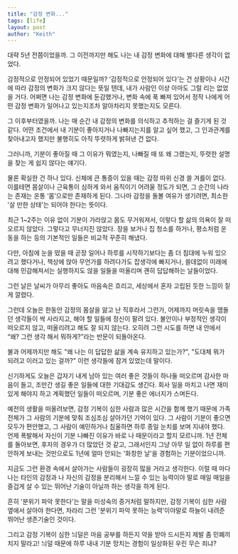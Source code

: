 ```yaml
---
title: "감정 변화..."
tags: [life]
layout: post
author: "Keith"
---
```


대략 5년 전쯤이었을까. 그 이전까지만 해도 나는 내 감정 변화에 대해 별다른 생각이 없었다.

감정적으로 안정되어 있었기 때문일까?
‘감정적으로 안정되어 있다’는 건 상황이나 시간에 따라 감정의 변화가 크지 않다는 뜻일 텐데, 내가 사람인 이상 아마도 그럴 리는 없었을 거다. 어쩌면 나는 감정 변화에 둔감했거나, 변화 속에 푹 빠져 있어서 정작 나에게 어떤 감정 변화가 일어나고 있는지조차 알아차리지 못했는지도 모른다.

그 이후부터였을까. 나는 매 순간 내 감정의 변화를 의식하고 추적하는 걸 즐기게 된 것 같다.
어떤 조건에서 내 기분이 좋아지거나 나빠지는지를 알고 싶어 했고, 그 인과관계를 찾아내고자 했지만 불행히도 아직 뚜렷하게 밝혀낸 건 없다.

그러니까, 기분이 좋아질 때 그 이유가 뭐였는지, 나빠질 때 또 왜 그랬는지, 뚜렷한 설명을 찾는 게 쉽지 않다는 얘기다.

물론 확실한 건 하나 있다.
신체에 큰 통증이 있을 때는 감정 따위 신경 쓸 겨를이 없다.
이를테면 몸살이나 근육통이 심하게 와서 움직이기 어려울 정도가 되면, 그 순간의 나라는 존재는 온통 ‘몸’으로만 존재하게 된다.
그나마 감정을 돌볼 여유가 생기려면, 최소한 '살 만한 상태'는 되어야 한다는 뜻이다.

최근 1~2주는 이유 없이 기분이 가라앉고 몸도 무거워져서, 이렇다 할 삶의 의욕이 잘 떠오르지 않았다.
그렇다고 무너지진 않았다. 장을 보거나 집 청소를 하거나, 평소처럼 운동을 하는 등의 기본적인 일들은 비교적 꾸준히 해냈다.

다만, 아침에 눈을 떴을 때 곧장 일어나 하루를 시작하기보다는 좀 더 침대에 누워 있으려고 했다거나, 
책상에 앉아 무언가를 하려다가도 잡생각에 빠지거나, 쓸데없이 미래에 대해 민감해져서는 실행하지도 않을 일들을 떠올리며 괜히 답답해하는 날들이었다.

그런 날은 날씨가 아무리 좋아도 마음속은 흐리고, 세상에서 혼자 고립된 듯한 느낌이 짙게 깔렸다.

그런데 오늘은 한동안 감정의 몸살을 앓고 난 직후라서 그런가, 어제까지 머릿속을 맴돌던 생각들이 싹 사라지고, 해야 할 일들에 정신이 팔려 있다.
불안이나 부정적인 생각이 떠오르지 않고, 떠올리려고 해도 잘 되지 않는다. 오히려 그런 시도를 하면 내 안에서 “왜? 그런 생각 해서 뭐하게?”라는 반문이 되돌아온다.

불과 어제까지만 해도
"왜 나는 이 답답한 삶을 계속 유지하고 있는가?",
"도대체 뭐가 되려고 이러고 있는 걸까?"
이런 생각들에 잠겨 있었는데 말이다.

신기하게도 오늘은 갑자기 내게 남아 있는 여러 좋은 것들이 하나둘 떠오르며 감사한 마음이 들고,
조만간 생길 좋은 일들에 대한 기대감도 생긴다.
회사 일을 마치고 나면 재미있게 해야지 하고 계획했던 일들이 떠오르며, 기분 좋은 에너지가 스며든다.

예전의 생활을 떠올려보면, 감정 기복이 심한 사람과 많은 시간을 함께 했기 때문에 가족 전체가 그 사람의 기분에 맞춰 조심조심 살아가던 기억이 있다. 그 사람이 기분이 좋으면 모두가 편안했고, 그 사람이 예민하거나 침울하면 하루 종일 눈치를 보며 지내야 했다. 언제 폭발해서 자신이 기분 나빠진 이유가 바로 나 때문이라고 할지 모르니까.
1년 전체를 돌아보면, 후자의 경우가 더 많았던 것 같고, 그래서인지 그냥 아무 일 없이 하루를 편안하게 보내는 것만으로도 1년에 얼마 안되는 '화창한 날'을 경험하는 기분이었으니까. 

지금도 그런 환경 속에서 살아가는 사람들이 굉장히 많을 거라고 생각한다.
이럴 때 마다 나는 타인의 감정과 나 자신의 감정을 분리해서 느낄 수 있는 능력이야 말로 매일 매일을 즐겁게 살 수 있는 뛰어난 기술이 아닐까 하는 생각을 하게 된다.

흔히 '분위기 파악 못한다'는 말을 미성숙의 증거처럼 말하지만,
감정 기복이 심한 사람 옆에서 살아야 한다면, 차라리 그런 '분위기 파악 못하는 능력'이야말로 하늘이 내려준 뛰어난 생존기술인 것이다. 

그리고 감정 기복이 심한 늬덜은 마음 공부를 하든지 약을 받아 드시든지 제발 좀 민폐끼치지 말라고! 늬덜 때문에 하루 내내 기분 망치는 경험이 일상화된 우린 무슨 죄냐?